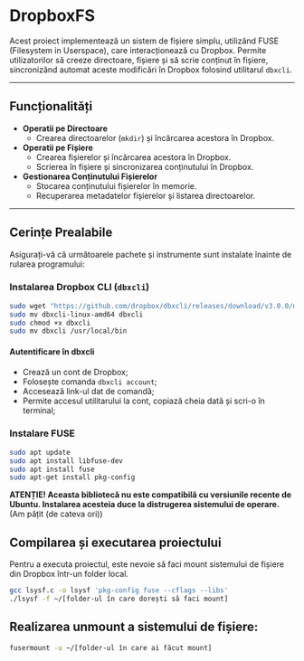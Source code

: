 # DropboxFS

Acest proiect implementează un sistem de fișiere simplu, utilizând FUSE (Filesystem in Userspace), care interacționează cu Dropbox. Permite utilizatorilor să creeze directoare, fișiere și să scrie conținut în fișiere, sincronizând automat aceste modificări în Dropbox folosind utilitarul `dbxcli`.

---

## Funcționalități

- **Operatii pe Directoare**
  - Crearea directoarelor (`mkdir`) și încărcarea acestora în Dropbox.
- **Operatii pe Fișiere**
  - Crearea fișierelor și încărcarea acestora în Dropbox.
  - Scrierea în fișiere și sincronizarea conținutului în Dropbox.
- **Gestionarea Conținutului Fișierelor**
  - Stocarea conținutului fișierelor în memorie.
  - Recuperarea metadatelor fișierelor și listarea directoarelor.

---

## Cerințe Prealabile

Asigurați-vă că următoarele pachete și instrumente sunt instalate înainte de rularea programului:

### Instalarea Dropbox CLI (`dbxcli`)
```bash
sudo wget "https://github.com/dropbox/dbxcli/releases/download/v3.0.0/dbxcli-linux-amd64"
sudo mv dbxcli-linux-amd64 dbxcli
sudo chmod +x dbxcli
sudo mv dbxcli /usr/local/bin
```
#### Autentificare în dbxcli
- Crează un cont de Dropbox;
- Folosește comanda `dbxcli account`;
- Accesează link-ul dat de comandă;
- Permite accesul utilitarului la cont, copiază cheia dată și scri-o în terminal;


### Instalare FUSE
```bash
sudo apt update
sudo apt install libfuse-dev
sudo apt install fuse
sudo apt-get install pkg-config
```
**ATENȚIE!  Aceasta bibliotecă nu este compatibilă cu versiunile recente de Ubuntu. Instalarea acesteia duce la distrugerea sistemului de operare.** (Am pățit (de cateva ori))

## Compilarea și executarea proiectului
Pentru a executa proiectul, este nevoie să faci mount sistemului de fișiere din Dropbox într-un folder local.
``` bash
gcc lsysf.c -o lsysf 'pkg-config fuse --cflags --libs'
./lsysf -f ~/[folder-ul în care dorești să faci mount]
```
## Realizarea unmount a sistemului de fișiere:
``` bash
fusermount -u ~/[folder-ul în care ai făcut mount]
```
 



